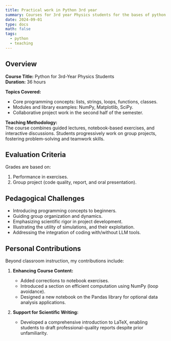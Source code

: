 ```yaml
---
title: Practical work in Python 3rd year
summary: Courses for 3rd year Physics students for the bases of python.
date: 2024-09-01
type: docs
math: false
tags:
  - python
  - teaching
---
```


## Overview  

**Course Title:** Python for 3rd-Year Physics Students  
**Duration:** 36 hours  

**Topics Covered:**  
- Core programming concepts: lists, strings, loops, functions, classes.  
- Modules and library examples: NumPy, Matplotlib, SciPy.  
- Collaborative project work in the second half of the semester.  

**Teaching Methodology:**  
The course combines guided lectures, notebook-based exercises, and interactive discussions. Students progressively work on group projects, fostering problem-solving and teamwork skills.  


## Evaluation Criteria  

Grades are based on:  
1. Performance in exercises.  
2. Group project (code quality, report, and oral presentation).  

## Pedagogical Challenges  

- Introducing programming concepts to beginners.  
- Guiding group organization and dynamics.  
- Emphasizing scientific rigor in project development.  
- Illustrating the utility of simulations, and their exploitation.  
- Addressing the integration of coding with/without LLM tools.  

## Personal Contributions  

Beyond classroom instruction, my contributions include:  
1. **Enhancing Course Content:**  
   - Added corrections to notebook exercises.  
   - Introduced a section on efficient computation using NumPy (loop avoidance).  
   - Designed a new notebook on the Pandas library for optional data analysis applications.  

2. **Support for Scientific Writing:**  
   - Developed a comprehensive introduction to LaTeX, enabling students to draft professional-quality reports despite prior unfamiliarity.  

